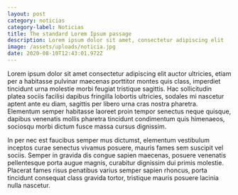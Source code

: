 ```yaml
---
layout: post
category: noticias
category-label: Noticias
title: The standard Lorem Ipsum passage
description: Lorem ipsum dolor sit amet, consectetur adipiscing elit
image: /assets/uploads/noticia.jpg
date: 2020-08-10T12:43:01.972Z
---
```

Lorem ipsum dolor sit amet consectetur adipiscing elit auctor ultricies, etiam per a habitasse pulvinar maecenas porttitor montes quis class, imperdiet tincidunt urna molestie morbi feugiat tristique sagittis. Hac sollicitudin platea sociis facilisi dapibus fringilla lobortis ultricies, sodales mi nascetur aptent ante eu diam, sagittis per libero urna cras nostra pharetra. Elementum semper habitasse laoreet proin tempor senectus neque quisque, dapibus venenatis mollis pharetra tincidunt condimentum quis himenaeos, sociosqu morbi dictum fusce massa cursus dignissim.

In per nec est faucibus semper mus dictumst, elementum vestibulum inceptos curae senectus vivamus posuere, mauris fames sem suscipit vel sociis. Semper in gravida dis congue sapien maecenas, posuere venenatis pellentesque porta augue magnis, curabitur dignissim dui primis molestie. Placerat fames risus penatibus varius semper sapien rhoncus, porta tincidunt consequat class gravida tortor, tristique mauris posuere lacinia nulla nascetur.